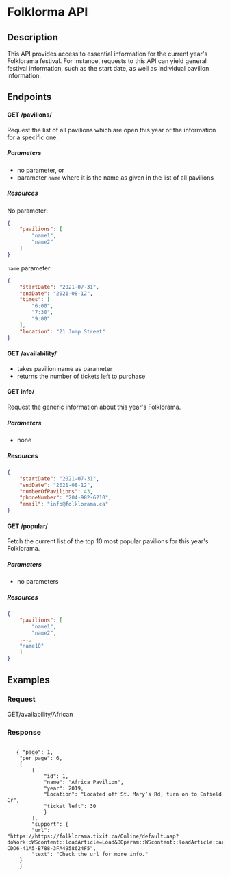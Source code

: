 # Folklorma API 

## Description 

This API provides access to essential information for the current year's Folklorama festival. For instance, requests to this API can yield general festival information, such as the start date, as well as individual pavilion information.

## Endpoints 

#### GET /pavilions/
Request the list of all pavilions which are open this year or the information for a specific one.  

##### Parameters
- no parameter, or
- parameter `name` where it is the name as given in the list of all pavilions

##### Resources
No parameter: 
```json
{
    "pavilions": [
        "name1",
        "name2"
    ]
}
```
`name` parameter:
```json
{
    "startDate": "2021-07-31",
    "endDate": "2021-08-12",
    "times": [
        "6:00",
        "7:30",
        "9:00"
    ],
    "location": "21 Jump Street"
}
``` 

#### GET /availability/ 
- takes pavilion name as parameter
- returns the number of tickets left to purchase

#### GET info/
Request the generic information about this year's Folklorama.

##### Parameters
- none

##### Resources
```json
{
    "startDate": "2021-07-31",
    "endDate": "2021-08-12",
    "numberOfPavilions": 43,
    "phoneNumber": "204-982-6210",
    "email": "info@folklorama.ca"
}
```

#### GET /popular/
Fetch the current list of the top 10 most popular pavilions for this year's Folklorama.

##### Paramaters

- no parameters

##### Resources

```json
{
    "pavilions": [
        "name1",
        "name2",
	...,
	"name10"
    ]
}
```

## Examples

### Request

GET/availability/African

### Response

```

   { "page": 1,
    "per_page": 6,
    [
        {
            "id": 1,
            "name": "Africa Pavilion",
            "year": 2019,
            "Location": "Located off St. Mary’s Rd, turn on to Enfield Cr",
            "ticket left": 30
            }
        ],
        "support": {
        "url": "https://https://folklorama.tixit.ca/Online/default.asp?doWork::WScontent::loadArticle=Load&BOparam::WScontent::loadArticle::article_id=DC6C4B01-CDD6-41A5-B788-3FA4958624F5",
        "text": "Check the url for more info."
    }
    }

```
        
